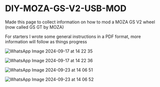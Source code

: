 # DIY-MOZA-GS-V2-USB-MOD
Made this page to collect information on how to mod a MOZA GS V2 wheel (now called GS GT by MOZA)

For starters I wrote some general instructions in a PDF format, more information will follow as things progress


![WhatsApp Image 2024-09-17 at 14 22 35](https://github.com/user-attachments/assets/ab2ff165-d699-41f1-bbc4-183ce77eb178)

![WhatsApp Image 2024-09-17 at 14 22 36](https://github.com/user-attachments/assets/50fc837b-aa24-42fa-8cb8-92613d1fa28a)

![WhatsApp Image 2024-09-23 at 14 06 51](https://github.com/user-attachments/assets/f5084fef-00ad-4b7a-9f1b-92cd552d7478)

![WhatsApp Image 2024-09-23 at 14 06 52](https://github.com/user-attachments/assets/1fb7592f-e87e-4ca0-8885-2ee29b437dfd)
